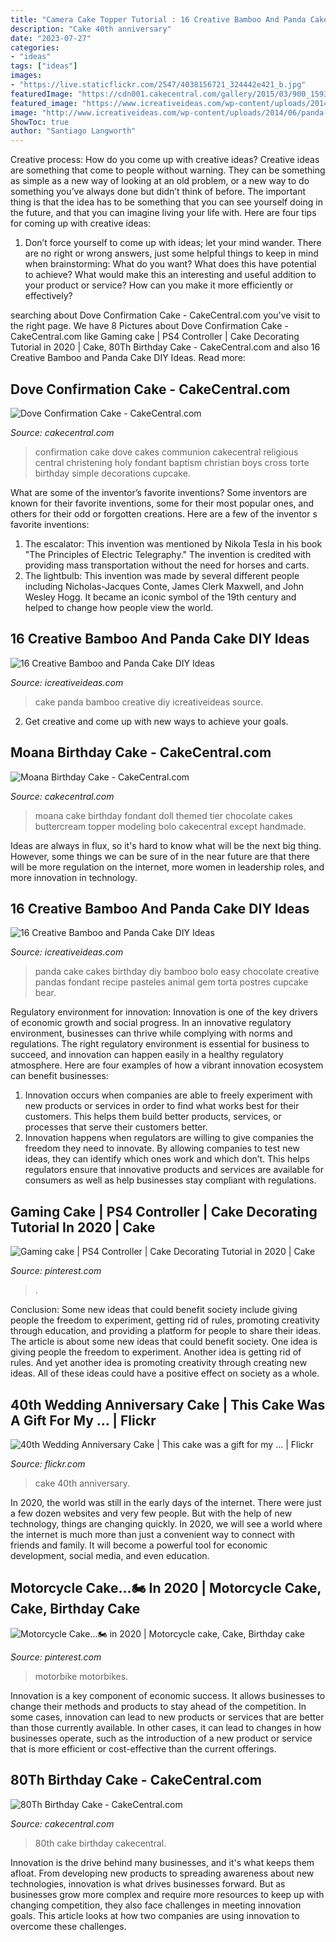 ```yaml
---
title: "Camera Cake Topper Tutorial : 16 Creative Bamboo And Panda Cake Diy Ideas"
description: "Cake 40th anniversary"
date: "2023-07-27"
categories:
- "ideas"
tags: ["ideas"]
images:
- "https://live.staticflickr.com/2547/4038156721_324442e421_b.jpg"
featuredImage: "https://cdn001.cakecentral.com/gallery/2015/03/900_159323utmO_dove-confirmation-cake.jpg"
featured_image: "https://www.icreativeideas.com/wp-content/uploads/2014/06/panda-cake-15.jpg"
image: "http://www.icreativeideas.com/wp-content/uploads/2014/06/panda-cake-8.jpg"
ShowToc: true
author: "Santiago Langworth"
---
```



Creative process: How do you come up with creative ideas?
Creative ideas are something that come to people without warning. They can be something as simple as a new way of looking at an old problem, or a new way to do something you’ve always done but didn’t think of before. The important thing is that the idea has to be something that you can see yourself doing in the future, and that you can imagine living your life with. Here are four tips for coming up with creative ideas: 
1. Don’t force yourself to come up with ideas; let your mind wander. There are no right or wrong answers, just some helpful things to keep in mind when brainstorming: What do you want? What does this have potential to achieve? What would make this an interesting and useful addition to your product or service? How can you make it more efficiently or effectively? 


	

		
searching about Dove Confirmation Cake - CakeCentral.com you've visit to the right page. We have 8 Pictures about Dove Confirmation Cake - CakeCentral.com like Gaming cake | PS4 Controller | Cake Decorating Tutorial in 2020 | Cake, 80Th Birthday Cake - CakeCentral.com and also 16 Creative Bamboo and Panda Cake DIY Ideas. Read more:
		
    
## Dove Confirmation Cake - CakeCentral.com

<img loading=lazy src="https://cdn001.cakecentral.com/gallery/2015/03/900_159323utmO_dove-confirmation-cake.jpg" onerror="this.onerror=null;this.src='https://tse2.mm.bing.net/th?id=OIP.u8sp3qR22ssRh2S1pzUDdwHaJ4&amp;pid=15.1';" alt="Dove Confirmation Cake - CakeCentral.com">

_Source: cakecentral.com_

>confirmation cake dove cakes communion cakecentral religious central christening holy fondant baptism christian boys cross torte birthday simple decorations cupcake. 

	

What are some of the inventor’s favorite inventions?
Some inventors are known for their favorite inventions, some for their most popular ones, and others for their odd or forgotten creations. Here are a few of the inventor s favorite inventions:
1. The escalator: This invention was mentioned by Nikola Tesla in his book "The Principles of Electric Telegraphy." The invention is credited with providing mass transportation without the need for horses and carts.
2. The lightbulb: This invention was made by several different people including Nicholas-Jacques Conte, James Clerk Maxwell, and John Wesley Hogg. It became an iconic symbol of the 19th century and helped to change how people view the world.

    
## 16 Creative Bamboo And Panda Cake DIY Ideas

<img loading=lazy src="https://www.icreativeideas.com/wp-content/uploads/2014/06/panda-cake-15.jpg" onerror="this.onerror=null;this.src='https://tse4.mm.bing.net/th?id=OIP.7QRNxpjVD94pFsSxLuMflQHaJ7&amp;pid=15.1';" alt="16 Creative Bamboo and Panda Cake DIY Ideas">

_Source: icreativeideas.com_

>cake panda bamboo creative diy icreativeideas source. 

	

2. Get creative and come up with new ways to achieve your goals.

    
## Moana Birthday Cake - CakeCentral.com

<img loading=lazy src="https://cdn001.cakecentral.com/gallery/2017/05/900_moana-birthday-cake-9211745Cn7r.JPG" onerror="this.onerror=null;this.src='https://tse3.mm.bing.net/th?id=OIP.vPJeVJQkSM3tvdBq56ZeQQHaJ3&amp;pid=15.1';" alt="Moana Birthday Cake - CakeCentral.com">

_Source: cakecentral.com_

>moana cake birthday fondant doll themed tier chocolate cakes buttercream topper modeling bolo cakecentral except handmade. 

	

Ideas are always in flux, so it's hard to know what will be the next big thing. However, some things we can be sure of in the near future are that there will be more regulation on the internet, more women in leadership roles, and more innovation in technology.

    
## 16 Creative Bamboo And Panda Cake DIY Ideas

<img loading=lazy src="http://www.icreativeideas.com/wp-content/uploads/2014/06/panda-cake-8.jpg" onerror="this.onerror=null;this.src='https://tse1.mm.bing.net/th?id=OIP.8_e-oRUX9hPI1miGQhEZ1AHaGP&amp;pid=15.1';" alt="16 Creative Bamboo and Panda Cake DIY Ideas">

_Source: icreativeideas.com_

>panda cake cakes birthday diy bamboo bolo easy chocolate creative pandas fondant recipe pasteles animal gem torta postres cupcake bear. 

	

Regulatory environment for innovation:
Innovation is one of the key drivers of economic growth and social progress. In an innovative regulatory environment, businesses can thrive while complying with norms and regulations. The right regulatory environment is essential for business to succeed, and innovation can happen easily in a healthy regulatory atmosphere. Here are four examples of how a vibrant innovation ecosystem can benefit businesses: 
1) Innovation occurs when companies are able to freely experiment with new products or services in order to find what works best for their customers. This helps them build better products, services, or processes that serve their customers better.
2) Innovation happens when regulators are willing to give companies the freedom they need to innovate. By allowing companies to test new ideas, they can identify which ones work and which don’t. This helps regulators ensure that innovative products and services are available for consumers as well as help businesses stay compliant with regulations.

    
## Gaming Cake | PS4 Controller | Cake Decorating Tutorial In 2020 | Cake

<img loading=lazy src="https://i.pinimg.com/736x/08/96/f3/0896f3bf24dc8e9558346f28fe782d5d.jpg" onerror="this.onerror=null;this.src='https://tse2.mm.bing.net/th?id=OIP.8knz-ktepvmtE4LaNJYJVQHaJ3&amp;pid=15.1';" alt="Gaming cake | PS4 Controller | Cake Decorating Tutorial in 2020 | Cake">

_Source: pinterest.com_

>. 

	

Conclusion: Some new ideas that could benefit society include giving people the freedom to experiment, getting rid of rules, promoting creativity through education, and providing a platform for people to share their ideas.
The article is about some new ideas that could benefit society. One idea is giving people the freedom to experiment. Another idea is getting rid of rules. And yet another idea is promoting creativity through creating new ideas. All of these ideas could have a positive effect on society as a whole.

    
## 40th Wedding Anniversary Cake | This Cake Was A Gift For My … | Flickr

<img loading=lazy src="https://live.staticflickr.com/2547/4038156721_324442e421_b.jpg" onerror="this.onerror=null;this.src='https://tse2.mm.bing.net/th?id=OIP.SfNPKvy4Gn_7RAOWJxLrcwHaKX&amp;pid=15.1';" alt="40th Wedding Anniversary Cake | This cake was a gift for my … | Flickr">

_Source: flickr.com_

>cake 40th anniversary. 

	

In 2020, the world was still in the early days of the internet. There were just a few dozen websites and very few people. But with the help of new technology, things are changing quickly. In 2020, we will see a world where the internet is much more than just a convenient way to connect with friends and family. It will become a powerful tool for economic development, social media, and even education.

    
## Motorcycle Cake...🏍 In 2020 | Motorcycle Cake, Cake, Birthday Cake

<img loading=lazy src="https://i.pinimg.com/736x/e2/f8/77/e2f877755349b6f3ff50e5927edb84fb.jpg" onerror="this.onerror=null;this.src='https://tse3.mm.bing.net/th?id=OIP.bVQyZDU0sF2VxQ21Qg-5xQHaI4&amp;pid=15.1';" alt="Motorcycle Cake...🏍 in 2020 | Motorcycle cake, Cake, Birthday cake">

_Source: pinterest.com_

>motorbike motorbikes. 

	

Innovation is a key component of economic success. It allows businesses to change their methods and products to stay ahead of the competition. In some cases, innovation can lead to new products or services that are better than those currently available. In other cases, it can lead to changes in how businesses operate, such as the introduction of a new product or service that is more efficient or cost-effective than the current offerings.

    
## 80Th Birthday Cake - CakeCentral.com

<img loading=lazy src="https://cdn001.cakecentral.com/gallery/2017/03/900_80th-birthday-cake-92583wOx6o.JPG" onerror="this.onerror=null;this.src='https://tse1.mm.bing.net/th?id=OIP.xHTKTfHYQVHeKeAEwuPm1gHaJ4&amp;pid=15.1';" alt="80Th Birthday Cake - CakeCentral.com">

_Source: cakecentral.com_

>80th cake birthday cakecentral. 

	

Innovation is the drive behind many businesses, and it's what keeps them afloat. From developing new products to spreading awareness about new technologies, innovation is what drives businesses forward. But as businesses grow more complex and require more resources to keep up with changing competition, they also face challenges in meeting innovation goals. This article looks at how two companies are using innovation to overcome these challenges.

